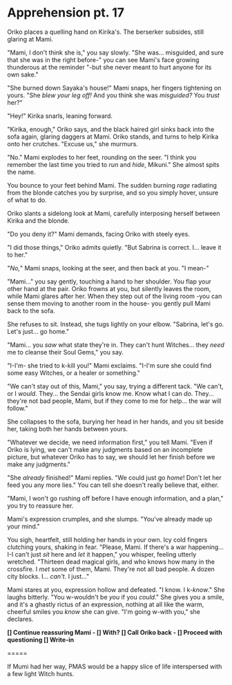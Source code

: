 # Apprehension pt. 17

Oriko places a quelling hand on Kirika's. The berserker subsides, still glaring at Mami.

"Mami, I don't think she is," you say slowly. "She was... misguided, and sure that she was in the right before-" you can see Mami's face growing thunderous at the reminder "-but she never meant to hurt anyone for its own sake."

"She burned down Sayaka's house!" Mami snaps, her fingers tightening on yours. "She *blew your leg off!* And you think she was *misguided?* You *trust* her?"

"Hey!" Kirika snarls, leaning forward.

"Kirika, enough," Oriko says, and the black haired girl sinks back into the sofa again, glaring daggers at Mami. Oriko stands, and turns to help Kirika onto her crutches. "Excuse us," she murmurs.

"No." Mami explodes to her feet, rounding on the seer. "I think you remember the last time you tried to *run* and *hide*, Mikuni." She almost spits the name.

You bounce to your feet behind Mami. The sudden burning *rage* radiating from the blonde catches you by surprise, and so you simply hover, unsure of what to do.

Oriko slants a sidelong look at Mami, carefully interposing herself between Kirika and the blonde.

"Do you deny it?" Mami demands, facing Oriko with steely eyes.

"I did those things," Oriko admits quietly. "But Sabrina is correct. I... leave it to her."

"*No,*" Mami snaps, looking at the seer, and then back at you. "I mean-"

"Mami..." you say gently, touching a hand to her shoulder. You flap your other hand at the pair. Oriko frowns at you, but silently leaves the room, while Mami glares after her. When they step out of the living room -you can sense them moving to another room in the house- you gently pull Mami back to the sofa.

She refuses to sit. Instead, she tugs lightly on your elbow. "Sabrina, let's go. Let's just... go home."

"Mami... you *saw* what state they're in. They can't hunt Witches... they *need* me to cleanse their Soul Gems," you say.

"I-I'm- she tried to k-kill you!" Mami exclaims. "I-I'm sure she could find some easy Witches, or a healer or something."

"We can't stay out of this, Mami," you say, trying a different tack. "We can't, or I *would*. They... the Sendai girls know me. Know what I can *do*. They... they're not bad people, Mami, but if they come to me for help... the war will follow."

She collapses to the sofa, burying her head in her hands, and you sit beside her, taking both her hands between yours.

"Whatever we decide, we need information first," you tell Mami. "Even if Oriko is lying, we can't make any judgments based on an incomplete picture, but whatever Oriko has to say, we should let her finish before we make any judgments."

"She *already* finished!" Mami replies. "We could just go *home*! Don't let her feed you any more lies." You can tell she doesn't really believe that, either.

"Mami, I won't go rushing off before I have enough information, and a plan," you try to reassure her.

Mami's expression crumples, and she slumps. "You've already made up your mind."

You sigh, heartfelt, still holding her hands in your own. Icy cold fingers clutching yours, shaking in fear. "Please, Mami. If there's a war happening... I-I can't just *sit* here and *let* it happen," you whisper, feeling utterly wretched. "Thirteen dead magical girls, and who knows how many in the crossfire. I *met* some of them, Mami. They're not all bad people. A dozen city blocks. I... *can't*. I just..."

Mami stares at you, expression hollow and defeated. "I know. I k-*know*." She laughs bitterly. "You w-wouldn't be *you* if you *could*." She gives you a smile, and it's a ghastly rictus of an expression, nothing at all like the warm, cheerful smiles you *know* she can give. "I'm going w-with you," she declares.

**\[] Continue reassuring Mami
\- \[] With?
\[] Call Oriko back
\- \[] Proceed with questioning
\[] Write-in**

\=====​

If Mumi had her way, PMAS would be a happy slice of life interspersed with a few light Witch hunts.

